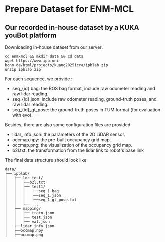 # Prepare Dataset for ENM-MCL

## Our recorded in-house dataset by a KUKA youBot platform
Downloading in-house dataset from our server:
```shell
cd enm-mcl && mkdir data && cd data
wget https://www.ipb.uni-bonn.de/html/projects/kuang2025icra/ipblab.zip
unzip ipblab.zip
```

For each sequence, we provide :
- seq_{id}.bag: the ROS bag format, include raw odometer reading and raw lidar reading.
- seq_{id}.json: include raw odometer reading, ground-truth poses, and raw lidar reading.
- seq_{id}_gt_pose: the ground-truth poses in TUM format (for evaluation with evo). 

Besides, there are also some configuration files are provided:
- lidar_info.json: the parameters of the 2D LiDAR sensor.
- occmap.npy: the pre-built occupancy grid map.
- occmap.png: the visualization of the occupancy grid map.
- b2l.txt: the transformation from the lidar link to robot's base link 

The final data structure should look like
```
data/
├── ipblab/
│   ├── loc_test/
│   │   ├──b2l.txt
│   │   ├── test1/
│   │   │   ├──seq_1.bag
│   │   │   ├──seq_1.json
│   │   │   ├──seq_1_gt_pose.txt
│   │   ├── ...
│   ├── mapping/
│   │   ├── train.json
│   │   ├── test.json
│   │   ├── val.json
│   ├──lidar_info.json
│   ├──occmap.npy
│   ├──occmap.png
```
